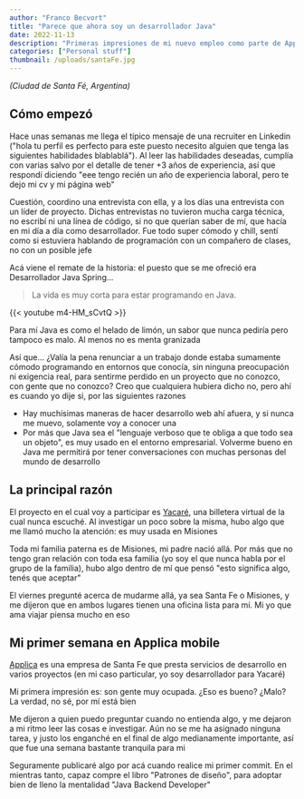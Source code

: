 ```yaml
---
author: "Franco Becvort"
title: "Parece que ahora soy un desarrollador Java"
date: 2022-11-13
description: "Primeras impresiones de mi nuevo empleo como parte de Applica mobile"
categories: ["Personal stuff"]
thumbnail: /uploads/santaFe.jpg
---
```

_\(Ciudad de Santa Fé, Argentina\)_

## Cómo empezó

Hace unas semanas me llega el típico mensaje de una recruiter en Linkedin \("hola tu perfil es perfecto para este puesto necesito alguien que tenga las siguientes habilidades blablablá"\). Al leer las habilidades deseadas, cumplía con varias salvo por el detalle de tener +3 años de experiencia, así que respondí diciendo "eee tengo recién un año de experiencia laboral, pero te dejo mi cv y mi página web"

Cuestión, coordino una entrevista con ella, y a los días una entrevista con un líder de proyecto. Dichas entrevistas no tuvieron mucha carga técnica, no escribí ni una línea de código, si no que querían saber de mí, que hacía en mi día a día como desarrollador. Fue todo super cómodo y chill, sentí como si estuviera hablando de programación con un compañero de clases, no con un posible jefe

Acá viene el remate de la historia: el puesto que se me ofreció era Desarrollador Java Spring...

> La vida es muy corta para estar programando en Java.

{{< youtube m4-HM_sCvtQ >}}

Para mí Java es como el helado de limón, un sabor que nunca pediría pero tampoco es malo. Al menos no es menta granizada

Así que... ¿Valía la pena renunciar a un trabajo donde estaba sumamente cómodo programando en entornos que conocía, sin ninguna preocupación ni exigencia real, para sentirme perdido en un proyecto que no conozco, con gente que no conozco? Creo que cualquiera hubiera dicho no, pero ahí es cuando yo dije si, por las siguientes razones

- Hay muchísimas maneras de hacer desarrollo web ahí afuera, y si nunca me muevo, solamente voy a conocer una
- Por más que Java sea el "lenguaje verboso que te obliga a que todo sea un objeto", es muy usado en el entorno empresarial. Volverme bueno en Java me permitirá por tener conversaciones con muchas personas del mundo de desarrollo

## La principal razón

El proyecto en el cual voy a participar es [Yacaré](https://yacare.com/), una billetera virtual de la cual nunca escuché. Al investigar un poco sobre la misma, hubo algo que me llamó mucho la atención: es muy usada en Misiones

Toda mi familia paterna es de Misiones, mi padre nació allá. Por más que no tengo gran relación con toda esa familia \(yo soy el que nunca habla por el grupo de la familia\), hubo algo dentro de mí que pensó "esto significa algo, tenés que aceptar"

El viernes pregunté acerca de mudarme allá, ya sea Santa Fe o Misiones, y me dijeron que en ambos lugares tienen una oficina lista para mí. Mi yo que ama viajar piensa mucho en eso

## Mi primer semana en Applica mobile

[Applica](http://www.applica-mobile.com/?lang=es) es una empresa de Santa Fe que presta servicios de desarrollo en varios proyectos \(en mi caso particular, yo soy desarrollador para Yacaré\)

Mi primera impresión es: son gente muy ocupada. ¿Eso es bueno? ¿Malo? La verdad, no sé, por mí está bien

Me dijeron a quien puedo preguntar cuando no entienda algo, y me dejaron a mi ritmo leer las cosas e investigar. Aún no se me ha asignado ninguna tarea, y justo los enganché en el final de algo medianamente importante, así que fue una semana bastante tranquila para mi

Seguramente publicaré algo por acá cuando realice mi primer commit. En el mientras tanto, capaz compre el libro "Patrones de diseño", para adoptar bien de lleno la mentalidad "Java Backend Developer"